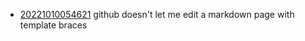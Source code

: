 - [20221010054621](/zet/20221010054621/README.md) github doesn't let me edit a markdown page with template braces

